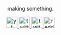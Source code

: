 <p align="center">
making something.
</p>
<p align="center">
<a href="https://www.youtube.com/channel/UCfxj9Y4b88wORm4Dca61ULQ" title="youtube">
<img width="30px" src="https://simpleicons.org/icons/youtube.svg" alt="yt"/>
</a>
<a href="https://twitter.com/mebird_" title="twitter">
<img width="30px" src="https://simpleicons.org/icons/twitter.svg" alt="twitter"/>
</a>
<a href="https://www.twitch.tv/meabird" title="twitch">
<img width="30px" src="https://simpleicons.org/icons/twitch.svg" alt="twitch"/>
</a>
<a href="https://www.reddit.com/user/mebird_" title="reddit">
<img width="30px" src="https://simpleicons.org/icons/reddit.svg" alt="reddit"/>
</a>
</p>
